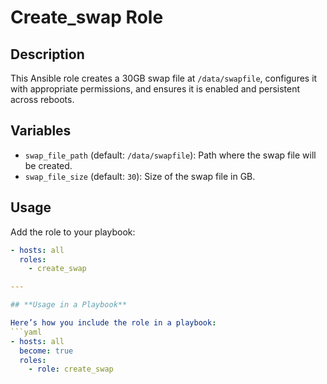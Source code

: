 # Create_swap Role

## Description

This Ansible role creates a 30GB swap file at `/data/swapfile`, configures it with appropriate permissions, and ensures it is enabled and persistent across reboots.

## Variables

- `swap_file_path` (default: `/data/swapfile`): Path where the swap file will be created.
- `swap_file_size` (default: `30`): Size of the swap file in GB.

## Usage

Add the role to your playbook:

```yaml
- hosts: all
  roles:
    - create_swap

---

## **Usage in a Playbook**

Here’s how you include the role in a playbook:
```yaml
- hosts: all
  become: true
  roles:
    - role: create_swap